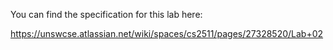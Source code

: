 You can find the specification for this lab here:

https://unswcse.atlassian.net/wiki/spaces/cs2511/pages/27328520/Lab+02
